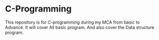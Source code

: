 # C-Programming
This repository is for  C-programming during my MCA from basic to Advance.
It will cover All basic program.
And also  cover the Data structure program.
